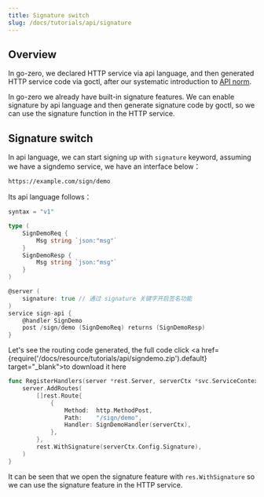 ```yaml
---
title: Signature switch
slug: /docs/tutorials/api/signature
---
```


## Overview

In go-zero, we declared HTTP service via api language, and then generated HTTP service code via goctl, after our systematic introduction to <a href="/docs/tutorials" target="_blank">API norm</a>.

In go-zero we already have built-in signature features. We can enable signature by api language and then generate signature code by goctl, so we can use the signature function in the HTTP service.

## Signature switch

In api language, we can start signing up with `signature` keyword, assuming we have a signdemo service, we have an interface below：

```
https://example.com/sign/demo
```

Its api language follows：

```go {13}
syntax = "v1"

type (
    SignDemoReq {
        Msg string `json:"msg"`
    }
    SignDemoResp {
        Msg string `json:"msg"`
    }
)

@server (
    signature: true // 通过 signature 关键字开启签名功能
)
service sign-api {
    @handler SignDemo
    post /sign/demo (SignDemoReq) returns (SignDemoResp)
}


```

Let's see the routing code generated, the full code click <a href={require('/docs/resource/tutorials/api/signdemo.zip').default} target="_blank">to download it here</a>

```go {10}
func RegisterHandlers(server *rest.Server, serverCtx *svc.ServiceContext) {
    server.AddRoutes(
        []rest.Route{
            {
                Method:  http.MethodPost,
                Path:    "/sign/demo",
                Handler: SignDemoHandler(serverCtx),
            },
        },
        rest.WithSignature(serverCtx.Config.Signature),
    )
}
```

It can be seen that we open the signature feature with `res.WithSignature` so we can use the signature feature in the HTTP service.